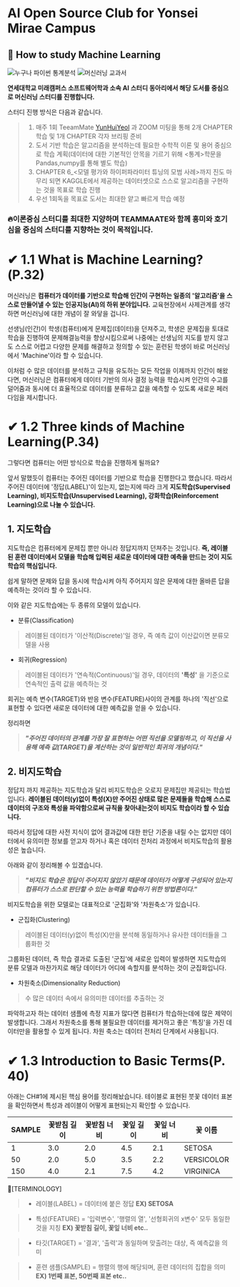 # AI Open Source Club for Yonsei Mirae Campus

## 📌 How to study Machine Learning

![누구나 파이썬 통계분석](https://www.hanbit.co.kr/data/books/B2049588591_l.jpg?w=234&h=300)
![머신러닝 교과서](https://tensorflowkorea.files.wordpress.com/2019/03/x9791160507966.jpg?w=234&h=300) 

__연세대학교 미래캠퍼스 소프트웨어학과 소속 AI 스터디 동아리에서 해당 도서를 중심으로 머신러닝 스터디를 진행합니다.__ 

스터디 진행 방식은 다음과 같습니다.

> 1. 매주 1회 TeeamMate [YunHuiYeol](https://github.com/dbsgmlduf) 과 ZOOM 미팅을 통해 2개 CHAPTER 학습 및 1개 CHAPTER 각자 브리핑 준비 
> 2. 도서 기반 학습은 알고리즘을 분석하는데 필요한 수학적 이론 및 용어 중심으로 학습 계획(데이터에 대한 기본적인 안목을 기르기 위해 <통계>학문을 Pandas,numpy를 통해 별도 학습)
> 3. CHAPTER 6_<모델 평가와 하이퍼파라미터 튜닝의 모범 사례>까지 진도 마무리 되면 KAGGLE에서 제공하는 데이터셋으로 스스로 알고리즘을 
구현하는 것을 목표로 학습 진행
> 4. 우선 1회독을 목표로 도서는 최대한 얕고 빠르게 학습 예정

### 🔥이론중심 스터디를 최대한 지양하며 TEAMMAATE와 함께 흥미와 호기심을 중심의 스터디를 지향하는 것이 목적입니다.



# ✔ 1.1 What is Machine Learning?(P.32)

머신러닝은 __컴퓨터가 데이터를 기반으로 학습해 인간이 구현하는 일종의 '알고리즘'을 스스로 만들어낼 수 있는 인공지능(AI)의
하위 분야입니다.__ 교육현장에서 사제관계를 생각하면 머신러닝에 대한 개념이 잘 와닿을 겁니다. 

선생님(인간)이 학생(컴퓨터)에게 문제집(데이터)을 던져주고, 학생은 문제집을 토대로 학습을 진행하여 문제해결능력을 향상시킴으로써 
나중에는 선생님의 지도를 받지 않고도 스스로 어렵고 다양한 문제를 해결하고 정의할 수 있는 훈련된 학생이 바로 머신러닝에서 'Machine'이라 할 수 있습니다. 

이처럼 수 많은 데이터를 분석하고 규칙을 유도하는 모든 작업을 이제까지 인간이 해왔다면, 머신러닝은 컴퓨터에게 데이터 기반의 의사 결정 능력을 학습시켜
인간의 수고를 덜어줌과 동시에 더 효율적으로 데이터를 분류하고 값을 예측할 수 있도록 새로운 페러다임을 제시합니다.







# ✔ 1.2 Three kinds of Machine Learning(P.34)

그렇다면 컴퓨터는 어떤 방식으로 학습을 진행하게 될까요? 

앞서 말했듯이 컴퓨터는 주어진 데이터를 기반으로 학습을 진행한다고 했습니다. 따라서 주어진 데이터에 '정답(LABEL)'이 있는지, 없는지에 따라 
크게 **지도학습(Supervised Learning), 비지도학습(Unsupervised Learning), 강화학습(Reinforcement Learning)으로 나눌 수 있습니다.**

## **1. 지도학습**

지도학습은 컴퓨터에게 문제집 뿐만 아니라 정답지까지 던져주는 것입니다. **즉, 레이블된 훈련 데이터에서 모델을 학습해 입력된 새로운 데이터에 대한
예측을 만드는 것이 지도학습의 핵심입니다.** 

쉽게 말하면 문제와 답을 동시에 학습시켜 아직 주어지지 않은 문제에 대한 올바른 답을 예측하는 것이라 할 수 있습니다.

이와 같은 지도학습에는 두 종류의 모델이 있습니다. 
- 분류(Classification)

> 레이블된 데이터가 '이산적(Discrete)'일 경우, 즉 예측 값이 이산값이면 분류모델을 사용

- 회귀(Regression)

> 레이블된 데이터가 '연속적(Continuous)'일 경우, 데이터의 __'특성'__ 을 기준으로 연속적인 출력 값을 예측하는 것 
 
회귀는 예측 변수(TARGET)와 반응 변수(FEATURE)사이의 관계를 하나의 '직선'으로 표현할 수 있다면 새로운 데이터에 대한 예측값을 얻을 수 있습니다.

정리하면 

> _**"주어진 데이터의 관계를 가장 잘 표현하는 어떤 직선을 모델링하고, 이 직선을 사용해 예측 값(TARGET)을 계산하는 것이 일반적인 회귀의
개념이다."**_


## **2. 비지도학습**

정답지 까지 제공하는 지도학습과 달리 비지도학습은 오로지 문제집만 제공되는 학습법입니다. __레이블된 데이터(y)없이 특성(X)만 주어진 상태로
많은 문제들을 학습해 스스로 데이터의 구조와 특성을 파악함으로써 규칙을 찾아내는것이 비지도 학습이라 할 수 있습니다.__  

따라서 정답에 대한 사전 지식이 없어 결과값에 대한 판단 기준을 내릴 수는 없지만 데이터에서 유의미한 정보를 얻고자 하거나 혹은 데이터 전처리 과정에서
비지도학습의 활용성은 높습니다.

아래와 같이 정리해볼 수 있겠습니다.

> _**"비지도 학습은 정답이 주어지지 않았기 때문에 데이터가 어떻게 구성되어 있는지 컴퓨터가 스스로 판단할 수 있는 능력을 학습하기 위한 방법론이다."**_


비지도학습을 위한 모델로는 대표적으로 '군집화'와 '차원축소'가 있습니다.

-  군집화(Clustering)

>  레이블된 데이터(y)없이 특성(X)만을 분석해 동일하거나 유사한 데이터들을 그룹화한 것

그룹화된 데이터, 즉 학습 결과로 도출된 '군집'에 새로운 입력이 발생하면 지도학습의 분류 모델과 마찬가지로 해당 데이터가 어디에 속할지를 분석하는 것이 군집화입니다.

-  차원축소(Dimensionality Reduction)

>  수 많은 데이터 속에서 유의미한 데이터를 추출하는 것

파악하고자 하는 데이터 샘플에 측정 지표가 많다면 컴퓨터가 학습하는데에 많은 제약이 발생합니다. 그래서 차원축소를 통해 불필요한 데이터를 제거하고 좋은 '특징'을 가진
데이터만을 활용할 수 있게 됩니다. 차원 축소는 데이터 전처리 단계에서 사용됩니다.


# ✔ 1.3 Introduction to Basic Terms(P. 40)

아래는 CH#1에 제시된 핵심 용어를 정리해놨습니다. 테이블로 표현된 붓꽃 데이터 표본을 확인하면서 특성과 레이블이 어떻게 표현되는지 확인할 수 있습니다.

SAMPLE| 꽃받침 길이 | 꽃받침 너비 | 꽃잎 길이 | 꽃잎 너비 | 꽃 이름 
---- | ---- | ---- | ---- | ---- | ---- |
1 | 3.0 | 2.0 | 4.5 | 2.1 | SETOSA
50 | 2.0 | 5.0 | 3.5 | 2.2 | VERSICOLOR
150 | 4.0 | 2.1 | 7.5 | 4.2 | VIRGINICA

📝[TERMINOLOGY]
> + 레이블(LABEL) = 데이터에 붙은 정답 __EX) SETOSA__

> + 특성(FEATURE) = '입력변수', '행렬의 열', '선형회귀의 x변수' 모두 동일한 것을 지칭 __EX) 꽃받침 길이, 꽃잎 너비 etc..__

> + 타깃(TARGET) = '결과', '출력'과 동일하며 맞출려는 대상, 즉 예측값을 의미
 
> + 훈련 샘플(SAMPLE) = 행렬의 행에 해당되며, 훈련 데이터의 집합을 의미 __EX) 1번째 표본, 50번째 표본 etc..__



